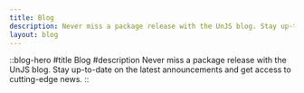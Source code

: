 ```yaml
---
title: Blog
description: Never miss a package release with the UnJS blog. Stay up-to-date on the latest announcements and get access to cutting-edge news.
layout: blog
---
```


::blog-hero
#title
Blog
#description
Never miss a package release with the UnJS blog. Stay up-to-date on the latest announcements and get access to cutting-edge news.
::
